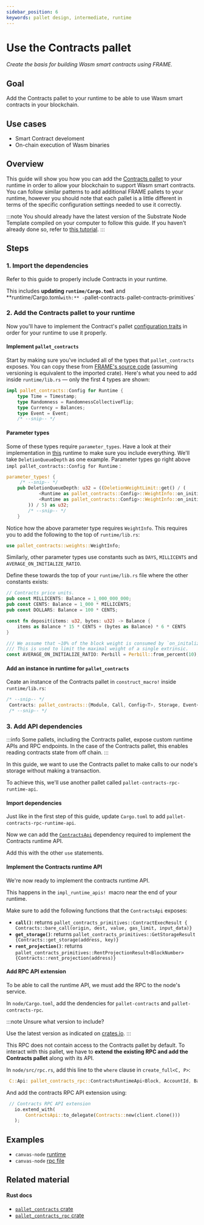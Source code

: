 ```yaml
---
sidebar_position: 6
keywords: pallet design, intermediate, runtime
---
```


# Use the Contracts pallet
_Create the basis for building Wasm smart contracts using FRAME._

## Goal
Add the Contracts pallet to your runtime to be able to use Wasm smart contracts in your blockchain.

## Use cases
- Smart Contract develoment
- On-chain execution of Wasm binaries

## Overview
This guide will show you how you can add the [Contracts pallet][contracts-frame] to your runtime in order to allow your blockchain 
to support Wasm smart contracts. You can follow similar patterns to add additional FRAME pallets to your runtime, 
however you should note that each pallet is a little different in terms of the specific configuration settings 
needed to use it correctly.

:::note 
You should already have the latest version of the Substrate Node Template compiled on your computer to follow this guide. 
If you haven't already done so, refer to [this tutorial][create-first-chain-tutorial].
:::

## Steps

### 1. Import the dependencies

Refer to this guide to properly include Contracts in your runtime.

This includes **updating `runtime/Cargo.toml`** and **runtime/Cargo.toml` with:**
    - `pallet-contracts`
    - `pallet-contracts-primitives`

### 2. Add the Contracts pallet to your runtime

Now you'll have to implement the Contract's pallet [configuration traits][contracts-config-rustdocs] in order for your runtime to use it properly.

#### Implement `pallet_contracts`

Start by making sure you've included all of the types that `pallet_contracts` exposes. You can copy these from [FRAME's source code][contracts-frame] (assuming versioning is equivalent to the imported crate). Here's what you need to add inside `runtime/lib.rs` &mdash; only the first 4 types are shown:


```rust
impl pallet_contracts::Config for Runtime {
    type Time = Timestamp;
    type Randomness = RandomnessCollectiveFlip;
    type Currency = Balances;
    type Event = Event;
    /* --snip-- */
```

#### Parameter types
Some of these types require `parameter_types`. Have a look at their implementation in [this][bin-runtime-contracts-frame] runtime to make sure you include everything. We'll take `DeletionQueueDepth` as one example. Parameter types go right above `impl pallet_contracts::Config for Runtime` :

```rust
parameter_types! {
     /* --snip-- */
	pub DeletionQueueDepth: u32 = ((DeletionWeightLimit::get() / (
			<Runtime as pallet_contracts::Config>::WeightInfo::on_initialize_per_queue_item(1) -
			<Runtime as pallet_contracts::Config>::WeightInfo::on_initialize_per_queue_item(0)
		)) / 5) as u32;
        /* --snip-- */
    }
```

Notice how the above parameter type requires `WeightInfo`. This requires you to add the following to the top of `runtime/lib.rs`:

```rust
use pallet_contracts::weights::WeightInfo;
```

Similarly, other parameter types use constants such as `DAYS`, `MILLICENTS` and `AVERAGE_ON_INITIALIZE_RATIO`.

Define these towards the top of your `runtime/lib.rs` file where the other constants exists:

```rust
// Contracts price units.
pub const MILLICENTS: Balance = 1_000_000_000;
pub const CENTS: Balance = 1_000 * MILLICENTS;
pub const DOLLARS: Balance = 100 * CENTS;

const fn deposit(items: u32, bytes: u32) -> Balance {
    items as Balance * 15 * CENTS + (bytes as Balance) * 6 * CENTS
}

/// We assume that ~10% of the block weight is consumed by `on_initalize` handlers.
/// This is used to limit the maximal weight of a single extrinsic.
const AVERAGE_ON_INITIALIZE_RATIO: Perbill = Perbill::from_percent(10);
```

#### Add an instance in runtime for `pallet_contracts`

Ceate an instance of the Contracts pallet in `construct_macro!` inside `runtime/lib.rs`:

```rust
/* --snip-- */
 Contracts: pallet_contracts::{Module, Call, Config<T>, Storage, Event<T>},
 /* --snip-- */
 ```

### 3. Add API dependencies

:::info
Some pallets, including the Contracts pallet, expose custom runtime APIs and RPC endpoints. In the case of the Contracts pallet, this enables reading contracts state from off chain.
:::

In this guide, we want to use the Contracts pallet to make calls to our node's storage without making a transaction. 

To achieve this, we'll use another pallet called `pallet-contracts-rpc-runtime-api`. 

#### Import dependencies 
Just like in the first step of this guide, update `Cargo.toml` to add `pallet-contracts-rpc-runtime-api`.

Now we can add the [`ContractsApi`][contracts-api-rustdocs] dependency required to implement the Contracts runtime API. 

Add this with the other `use` statements.
#### Implement the Contracts runtime API

We're now ready to implement the contracts 
runtime API. 

This happens in the 
`impl_runtime_apis! `macro near the end of your 
runtime.

Make sure to add the following functions that the `ContractsApi` exposes:
- **`call()`**: returns `pallet_contracts_primitives::ContractExecResult { Contracts::bare_call(origin, dest, value, gas_limit, input_data)}`
- **`get_storage()`**: returns `pallet_contracts_primitives::GetStorageResult {Contracts::get_storage(address, key)}`
- **`rent_projection()`**: returns `pallet_contracts_primitives::RentProjectionResult<BlockNumber> {Contracts::rent_projection(address)}`

#### Add RPC API extension

To be able to call the runtime API, we must add the RPC to the node's service.

In `node/Cargo.toml`, add the dendencies for `pallet-contracts` and `pallet-contracts-rpc`.

:::note Unsure what version to include? 

Use the latest version as indicated on [crates.io][pallet-crates].
:::

This RPC does not contain access to the Contracts pallet by default. To interact with this pallet, we have to **extend the existing RPC and add the Contracts pallet** along with its API.

In `node/src/rpc.rs`, add this line to the `where` clause in `create_full<C, P>`:

```rust
 C::Api: pallet_contracts_rpc::ContractsRuntimeApi<Block, AccountId, Balance, BlockNumber>,
 ```

 And add the contracts RPC API extension using:

 ```rust
  // Contracts RPC API extension
    io.extend_with(
        ContractsApi::to_delegate(Contracts::new(client.clone()))
    );
```
## Examples
- `canvas-node` [runtime](https://github.com/paritytech/canvas-node/blob/master/runtime/src/lib.rs#L361)
- `canvas-node` [rpc file](https://github.com/paritytech/canvas-node/blob/master/node/src/rpc.rs)

## Related material
#### Rust docs
- [`pallet_contracts` crate](https://substrate.dev/rustdocs/v3.0.0/pallet_contracts/index.html)
- [`pallet_contracts_rpc` crate](https://substrate.dev/rustdocs/v3.0.0/pallet_contracts_rpc/index.html)

[contracts-frame]: https://substrate.dev/rustdocs/v3.0.0/pallet_contracts/
[create-first-chain-tutorial]: https://substrate.dev/docs/en/tutorials/create-your-first-substrate-chain/
[contracts-config-rustdocs]: https://substrate.dev/rustdocs/v3.0.0/pallet_contracts/trait.Config.html
[contracts-frame]: https://github.com/paritytech/substrate/blob/master/frame/contracts/src/lib.rs#L144
[bin-runtime-contracts-frame]: https://github.com/paritytech/substrate/blob/master/bin/node/runtime/src/lib.rs#L786
[contracts-api-rustdocs]: https://substrate.dev/rustdocs/v3.0.0/pallet_contracts_rpc_runtime_api/trait.ContractsApi.html
[pallet-crates]: https://crates.io/search?q=pallet-contracts-rpc